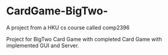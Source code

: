 # CardGame-BigTwo-

A project from a HKU cs course called comp2396

Project for BigTwo Card Game with completed Card Game with implemented GUI and Server.

